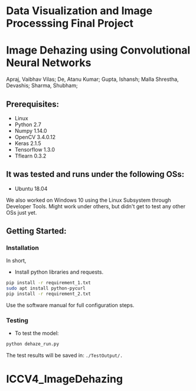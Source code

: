 # Data Visualization and Image Processsing Final Project
# Image Dehazing using Convolutional Neural Networks
Apraj, Vaibhav Vilas; De, Atanu Kumar; Gupta, Ishansh; Malla Shrestha, Devashis; Sharma, Shubham;


## Prerequisites:
* Linux
* Python 2.7
* Numpy 1.14.0
* OpenCV 3.4.0.12
* Keras 2.1.5
* Tensorflow 1.3.0
* Tflearn 0.3.2

## It was tested and runs under the following OSs:
* Ubuntu 18.04 


We also worked on Windows 10 using the Linux Subsystem through Developer Tools.
Might work under others, but didn't get to test any other OSs just yet.

## Getting Started:
### Installation

In short,
- Install python libraries and requests.
```bash
pip install -r requirement_1.txt
sudo apt install python-pycurl
pip install -r requirement_2.txt
```
Use the software manual for full configuration steps.

### Testing 
- To test the model:
```bash
python dehaze_run.py
``` 
The test results will be saved in: `./TestOutput/.`


    
# ICCV4_ImageDehazing

